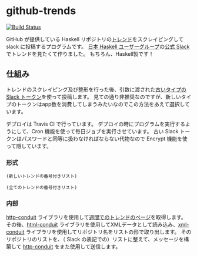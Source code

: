 # github-trends

[![Build Status](https://travis-ci.org/Hexirp/github-trends.svg?branch=master)](https://travis-ci.org/Hexirp/github-trends)

GitHub が提供している Haskell リポジトリの[トレンド](https://github.com/trending/haskell)をスクレイピングして slack に投稿するプログラムです。
[日本 Haskell ユーザーグループ](https://haskell.jp)の[公式 Slack](https://haskell-jp.slack.com/) でトレンドを見たくて作りました。
もちろん、Haskell製です！

## 仕組み

トレンドのスクレイピング及び整形を行った後、引数に渡された[古いタイプの Slack トークン](https://api.slack.com/custom-integrations/legacy-tokens)を使って投稿します。
見ての通り非推奨なのですが、新しいタイプのトークンはapp数を消費してしまうみたいなのでこの方法をあえて選択しています。

デプロイは Travis CI で行っています。
デプロイの時にプログラムを実行するようにして、Cron 機能を使って毎日ジョブを実行させています。
古い Slack トークンはパスワードと同等に扱わなければならない代物なので Encrypt 機能を使って隠しています。

### 形式

```
(新しいトレンドの番号付きリスト)

(全てのトレンドの番号付きリスト)
```

### 内部

[http-conduit](https://hackage.haskell.org/package/http-conduit) ライブラリを使用して[週間でのトレンドのページ](https://github.com/trending/haskell?since=weekly)を取得します。
その後、[html-conduit](https://hackage.haskell.org/package/html-conduit) ライブラリを使用してXMLデータとして読み込み、[xml-conduit](https://hackage.haskell.org/package/xml-conduit) ライブラリを使用してリポジトリ名をリストの形で取り出します。
そのリポジトリのリストを、（ Slack の表記での）リストに整えて、メッセージを構築して [http-conduit](https://hackage.haskell.org/package/http-conduit) をまた使用して送信します。
